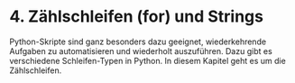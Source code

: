 # 4. Zählschleifen (for) und Strings

Python-Skripte sind ganz besonders dazu geeignet, wiederkehrende Aufgaben zu
automatisieren und wiederholt auszuführen. Dazu gibt es verschiedene
Schleifen-Typen in Python. In diesem Kapitel geht es um die Zählschleifen.
